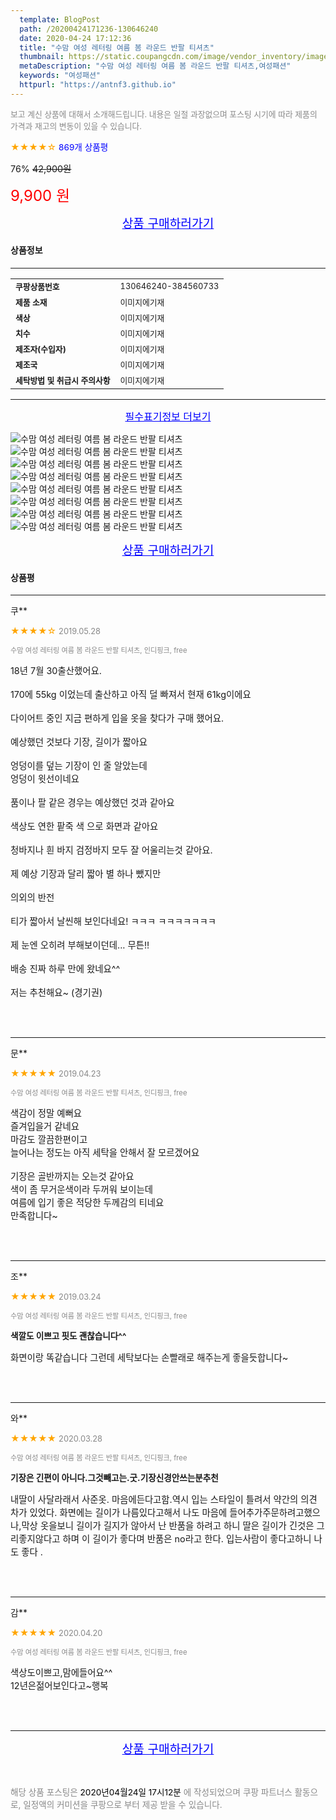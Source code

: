 ```yaml
---
  template: BlogPost
  path: /20200424171236-130646240
  date: 2020-04-24 17:12:36
  title: "수맘 여성 레터링 여름 봄 라운드 반팔 티셔츠"
  thumbnail: https://static.coupangcdn.com/image/vendor_inventory/images/2019/02/01/11/9/a1500341-c8ed-431d-8a45-b0be66f62fcc.jpg
  metaDescription: "수맘 여성 레터링 여름 봄 라운드 반팔 티셔츠,여성패션"
  keywords: "여성패션"
  httpurl: "https://antnf3.github.io"
---
```

  
<span style="color: #888;font-size:0.8rem">보고 계신 상품에 대해서 소개해드립니다.
내용은 일절 과장없으며 포스팅 시기에 따라 제품의 가격과 재고의 변동이 있을 수 있습니다.</span>
  
<span style="color: orange;">★★★★☆</span> <span style="color: blue;font-size: 0.85rem;">869개 상품평</span>

<span style="font-size: 0.9rem">76%</span> <span style="font-size: 0.9rem">~~42,900원~~</span>

<span style="color: red;font-size: 1.5rem;">9,900 원</span>



<p align="center"><a href="http://me2.do/5vBZK0Ly" style="font-size: 1.2rem; color: blue;">상품 구매하러가기</a></p>

#### 상품정보

---

|                  |                       |
| ---------------- | --------------------- |
| **<span style="font-size:0.8rem;">쿠팡상품번호</span>** | <span style="font-size:0.8rem;">130646240-384560733</span> |
| **<span style="font-size:0.8rem;">제품 소재</span>**    | <span style="font-size:0.8rem;">이미지에기재</span>        |
| **<span style="font-size:0.8rem;">색상</span>**    | <span style="font-size:0.8rem;">이미지에기재</span>        |
| **<span style="font-size:0.8rem;">치수</span>**    | <span style="font-size:0.8rem;">이미지에기재</span>        |
| **<span style="font-size:0.8rem;">제조자(수입자)</span>**    | <span style="font-size:0.8rem;">이미지에기재</span>        |
| **<span style="font-size:0.8rem;">제조국</span>**    | <span style="font-size:0.8rem;">이미지에기재</span>        |
| **<span style="font-size:0.8rem;">세탁방법 및 취급시 주의사항</span>**    | <span style="font-size:0.8rem;">이미지에기재</span>        |




---

<p align="center"><a href="http://me2.do/5vBZK0Ly" style="font-size: 1rem; color: blue;">필수표기정보 더보기</a></p>

![수맘 여성 레터링 여름 봄 라운드 반팔 티셔츠](http://thumbnail7.coupangcdn.com/thumbnails/remote/q89/image/vendor_inventory/79e6/f8165ab5257e49b25e2e6f2bf3950e1a803b289ae19f19ff41561df8dda2.jpg)
![수맘 여성 레터링 여름 봄 라운드 반팔 티셔츠](http://thumbnail9.coupangcdn.com/thumbnails/remote/q89/image/vendor_inventory/fa41/dc88cf09aedaabb7b67667c5d2c088766f6e36be12483c8a10f1023422f2.jpg)
![수맘 여성 레터링 여름 봄 라운드 반팔 티셔츠](http://thumbnail9.coupangcdn.com/thumbnails/remote/q89/image/vendor_inventory/0cab/1eb5d6015e5d8c3b8b8d390be56cc05e0e31108cefa43eaac5894636a62a.jpg)
![수맘 여성 레터링 여름 봄 라운드 반팔 티셔츠](http://thumbnail7.coupangcdn.com/thumbnails/remote/q89/image/vendor_inventory/e3c1/6e862bab7cbffc012e6dfcbc3244cf1284dc693075a124b8945398f219e0.jpg)
![수맘 여성 레터링 여름 봄 라운드 반팔 티셔츠](http://thumbnail6.coupangcdn.com/thumbnails/remote/q89/image/vendor_inventory/a2b7/7d753d7c5add6dd93190994c0e980d2664d75e67cdce49ebaa50ed6247ed.jpg)
![수맘 여성 레터링 여름 봄 라운드 반팔 티셔츠](http://thumbnail9.coupangcdn.com/thumbnails/remote/q89/image/vendor_inventory/8900/75b85acead456c6e700f57ccb70ceb8bc416236dd59c65d52388bae7b05c.jpg)
![수맘 여성 레터링 여름 봄 라운드 반팔 티셔츠](http://thumbnail8.coupangcdn.com/thumbnails/remote/q89/image/vendor_inventory/cbe9/974b6f2b4efa4e3beb16f4491eb4bd2d5731379d6b15543f00cfa3a0616a.jpg)
![수맘 여성 레터링 여름 봄 라운드 반팔 티셔츠](http://thumbnail7.coupangcdn.com/thumbnails/remote/q89/image/vendor_inventory/a78f/a764ed47348abb15a749603defcbff0b2710a541ae8da9d16d148c02901b.jpg)

<p align="center"><a href="http://me2.do/5vBZK0Ly" style="font-size: 1.2rem; color: blue;">상품 구매하러가기</a></p>

#### 상품평
  
---
  
쿠**
    
<span style="color: orange;">★★★★☆</span> <span style="font-size:0.8rem;color: #888;">2019.05.28</span>
    
<span style="color: #888;font-size:0.7rem">수맘 여성 레터링 여름 봄 라운드 반팔 티셔츠, 인디핑크, free</span>
    

    
<span style="font-size: 0.9rem;">18년 7월 30출산했어요. <br/><br/>170에 55kg 이었는데 출산하고 아직 덜 빠져서 현재 61kg이에요<br/><br/>다이어트 중인 지금 편하게 입을 옷을 찾다가 구매 했어요. <br/><br/>예상했던 것보다 기장, 길이가 짧아요 <br/><br/>엉덩이를 덮는 기장이 인 줄 알았는데 <br/>엉덩이 윗선이네요 <br/><br/>품이나 팔 같은 경우는 예상했던 것과 같아요 <br/><br/>색상도 연한 팥죽 색 으로 화면과 같아요 <br/><br/>청바지나 흰 바지 검정바지 모두 잘 어울리는것 같아요. <br/><br/>제 예상 기장과 달리 짧아 별 하나 뺐지만 <br/><br/>의외의 반전<br/><br/>티가 짧아서 날씬해 보인다네요! ㅋㅋㅋ ㅋㅋㅋㅋㅋㅋㅋ<br/><br/>제 눈엔 오히려 부해보이던데... 무튼!! <br/><br/>배송 진짜 하루 만에 왔네요^^ <br/><br/>저는 추천해요~ (경기권)</span>
    
<br>
<br>

---
  
문**
    
<span style="color: orange;">★★★★★</span> <span style="font-size:0.8rem;color: #888;">2019.04.23</span>
    
<span style="color: #888;font-size:0.7rem">수맘 여성 레터링 여름 봄 라운드 반팔 티셔츠, 인디핑크, free</span>
    

    
<span style="font-size: 0.9rem;">색감이 정말 예뻐요<br/>즐겨입을거 같네요<br/>마감도 깔끔한편이고<br/>늘어나는 정도는 아직 세탁을 안해서 잘 모르겠어요<br/><br/>기장은 골반까지는 오는것 같아요<br/>색이 좀 무거운색이라 두꺼워 보이는데<br/>여름에 입기 좋은 적당한 두께감의 티네요<br/>만족합니다~</span>
    
<br>
<br>

---
  
조**
    
<span style="color: orange;">★★★★★</span> <span style="font-size:0.8rem;color: #888;">2019.03.24</span>
    
<span style="color: #888;font-size:0.7rem">수맘 여성 레터링 여름 봄 라운드 반팔 티셔츠, 인디핑크, free</span>
    
<span style="font-size:0.85rem">**색깔도 이쁘고 핏도 괜찮습니다^^**</span>
    
<span style="font-size: 0.9rem;">화면이랑 똑같습니다 그런데 세탁보다는 손빨래로 해주는게 좋을듯합니다~</span>
    
<br>
<br>

---
  
와**
    
<span style="color: orange;">★★★★★</span> <span style="font-size:0.8rem;color: #888;">2020.03.28</span>
    
<span style="color: #888;font-size:0.7rem">수맘 여성 레터링 여름 봄 라운드 반팔 티셔츠, 인디핑크, free</span>
    
<span style="font-size:0.85rem">**기장은 긴편이 아니다.그것빼고는.굿.기장신경안쓰는분추천**</span>
    
<span style="font-size: 0.9rem;">내딸이 사달라래서 사준옷. 마음에든다고함.역시 입는 스타일이 틀려서 약간의 의견차가 있었다. 화면에는 길이가 나름있다고해서 나도 마음에 들어추가주문하려고했으나,막상 옷을보니 길이가 길지가 않아서 난 반품을 하려고 하니 딸은 길이가 긴것은 그리좋지않다고 하며 이 길이가 좋다며 반품은 no라고 한다. 입는사람이 좋다고하니 나도 좋다 .</span>
    
<br>
<br>

---
  
감**
    
<span style="color: orange;">★★★★★</span> <span style="font-size:0.8rem;color: #888;">2020.04.20</span>
    
<span style="color: #888;font-size:0.7rem">수맘 여성 레터링 여름 봄 라운드 반팔 티셔츠, 인디핑크, free</span>
    

    
<span style="font-size: 0.9rem;">색상도이쁘고,맘에들어요^^<br/>12년은젊어보인다고~행복</span>
    
<br>
<br>


  
---
  
<p align="center"><a href="http://me2.do/5vBZK0Ly" style="font-size: 1.2rem; color: blue;">상품 구매하러가기</a></p>
  
<br>
  
<span style="font-size: 0.85rem; color: #888;">해당 상품 포스팅은 <span style="color: #000;"> 2020년04월24일 17시12분 </span> 에 작성되었으며 쿠팡 파트너스 활동으로, 일정액의 커미션을 쿠팡으로 부터 제공 받을 수 있습니다.</span>